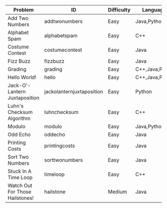 Problem|ID|Difficulty|Languages
---|---|---|---
Add Two Numbers|addtwonumbers|Easy|Java,Python
Alphabet Spam|alphabetspam|Easy|C++
Costume Contest|costumecontest|Easy|Java
Fizz Buzz|fizzbuzz|Easy|Java
Grading|grading|Easy|C++,Java,Python
Hello World!|hello|Easy|C++,Java,Python
Jack-O'-Lantern Juxtaposition|jackolanternjuxtaposition|Easy|Python
Luhn's Checksum Algorithm|luhnchecksum|Easy|C++
Modulo|modulo|Easy|Java,Python
Odd Echo|oddecho|Easy|Java
Printing Costs|printingcosts|Easy|Java
Sort Two Numbers|sorttwonumbers|Easy|Java
Stuck In A Time Loop|timeloop|Easy|C++
Watch Out For Those Hailstones!|hailstone|Medium|Java
